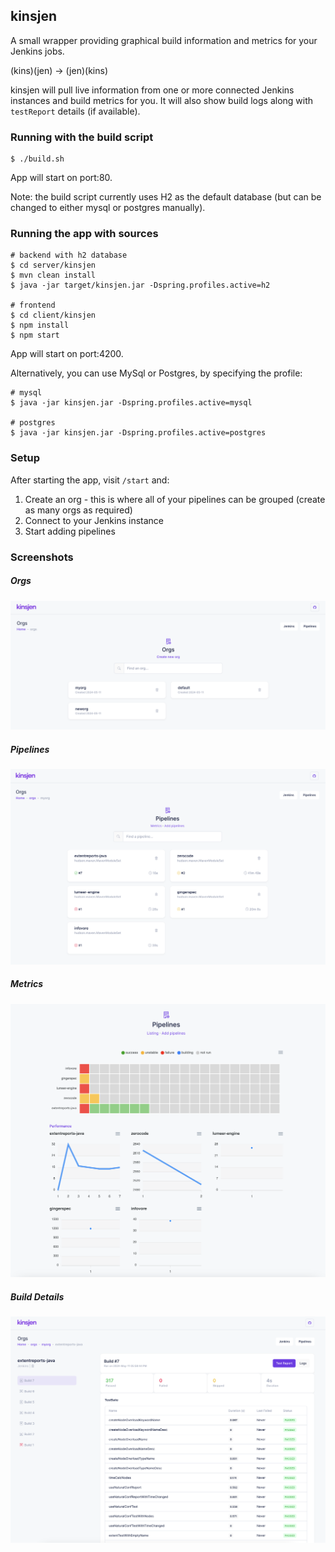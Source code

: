 ## kinsjen

A small wrapper providing graphical build information and metrics for your Jenkins jobs.

(kins)(jen) -> (jen)(kins)

kinsjen will pull live information from one or more connected Jenkins instances and build metrics for you. It will also show build logs along with `testReport` details (if available).

### Running with the build script

```
$ ./build.sh
```

App will start on port:80. 

Note: the build script currently uses H2 as the default database (but can be changed to either mysql or postgres manually).

### Running the app with sources

```
# backend with h2 database
$ cd server/kinsjen
$ mvn clean install
$ java -jar target/kinsjen.jar -Dspring.profiles.active=h2

# frontend
$ cd client/kinsjen
$ npm install
$ npm start
```

App will start on port:4200.

Alternatively, you can use MySql or Postgres, by specifying the profile:

```
# mysql
$ java -jar kinsjen.jar -Dspring.profiles.active=mysql

# postgres
$ java -jar kinsjen.jar -Dspring.profiles.active=postgres
```

### Setup

After starting the app, visit `/start` and:

1. Create an org - this is where all of your pipelines can be grouped (create as many orgs as required)
2. Connect to your Jenkins instance
3. Start adding pipelines

### Screenshots

##### Orgs
![Orgs](img/orgs.png)

##### Pipelines
![Pipelines](img/pipelines.png)

##### Metrics
![Metrics](img/metrics.png)

##### Build Details
![Build](img/build.png)

